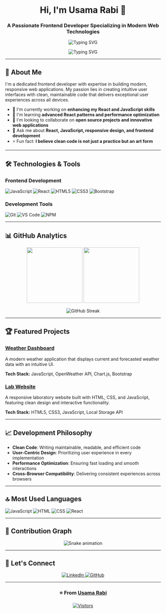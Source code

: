 <h1 align="center">Hi, I'm Usama Rabi 👋</h1>
<h3 align="center">A Passionate Frontend Developer Specializing in Modern Web Technologies</h3>

<p align="center">
  <img src="https://readme-typing-svg.demolab.com?font=Fira+Code&pause=1000&color=58A6FF&center=true&vCenter=true&width=435&lines=React+Developer;JavaScript+Enthusiast;UI%2FUX+Focused;Clean+Code+Advocate" alt="Typing SVG" />
</p>

<p align="center">
  <img src="https://readme-typing-svg.demolab.com?font=Fira+Code&pause=1000&color=58A6FF&center=true&vCenter=true&width=435&lines=Crafting+Exceptional+User+Experiences;Building+Responsive+Web+Applications;Transforming+Designs+into+Reality" alt="Typing SVG" />
</p>

---

## 🚀 About Me

I'm a dedicated frontend developer with expertise in building modern, responsive web applications. My passion lies in creating intuitive user interfaces with clean, maintainable code that delivers exceptional user experiences across all devices.

- 🔭 I'm currently working on **enhancing my React and JavaScript skills**
- 🌱 I'm learning **advanced React patterns and performance optimization**
- 👯 I'm looking to collaborate on **open source projects and innovative web applications**
- 💬 Ask me about **React, JavaScript, responsive design, and frontend development**
- ⚡ Fun fact: **I believe clean code is not just a practice but an art form**

---

## 🛠️ Technologies & Tools

### Frontend Development
![JavaScript](https://img.shields.io/badge/JavaScript-F7DF1E?style=for-the-badge&logo=javascript&logoColor=black)
![React](https://img.shields.io/badge/React-20232A?style=for-the-badge&logo=react&logoColor=61DAFB)
![HTML5](https://img.shields.io/badge/HTML5-E34F26?style=for-the-badge&logo=html5&logoColor=white)
![CSS3](https://img.shields.io/badge/CSS3-1572B6?style=for-the-badge&logo=css3&logoColor=white)
![Bootstrap](https://img.shields.io/badge/Bootstrap-563D7C?style=for-the-badge&logo=bootstrap&logoColor=white)

### Development Tools
![Git](https://img.shields.io/badge/Git-F05032?style=for-the-badge&logo=git&logoColor=white)
![VS Code](https://img.shields.io/badge/VS_Code-0078D4?style=for-the-badge&logo=visual%20studio%20code&logoColor=white)
![NPM](https://img.shields.io/badge/npm-CB3837?style=for-the-badge&logo=npm&logoColor=white)

---

## 📊 GitHub Analytics

<p align="center">
  <img height="180em" src="https://github-readme-stats.vercel.app/api?username=usama805&show_icons=true&theme=radical&include_all_commits=true&count_private=true&hide_border=true" />
  <img height="180em" src="https://github-readme-stats.vercel.app/api/top-langs/?username=usama805&layout=compact&langs_count=8&theme=radical&hide_border=true" />
</p>

<p align="center">
  <img src="https://github-readme-streak-stats.herokuapp.com/?user=usama805&theme=radical&hide_border=true" alt="GitHub Streak" />
</p>


---

## 🏆 Featured Projects

### [Weather Dashboard](https://github.com/usama805/Weather-app)
A modern weather application that displays current and forecasted weather data with an intuitive UI.

**Tech Stack:** JavaScript, OpenWeather API, Chart.js, Bootstrap

### [Lab Website](https://github.com/usama805/lab-website)
A responsive laboratory website built with HTML, CSS, and JavaScript, featuring clean design and interactive functionality.

**Tech Stack:** HTML5, CSS3, JavaScript, Local Storage API

---

## 📈 Development Philosophy

- **Clean Code**: Writing maintainable, readable, and efficient code
- **User-Centric Design**: Prioritizing user experience in every implementation
- **Performance Optimization**: Ensuring fast loading and smooth interactions
- **Cross-Browser Compatibility**: Delivering consistent experiences across browsers


---

## 🔝 Most Used Languages

![JavaScript](https://img.shields.io/badge/JavaScript-48.9%25-yellow?style=flat-square)
![HTML](https://img.shields.io/badge/HTML5-26.7%25-orange?style=flat-square)
![CSS](https://img.shields.io/badge/CSS3-18.4%25-blue?style=flat-square)
![React](https://img.shields.io/badge/React-6.0%25-blue?style=flat-square)

---

## 🐍 Contribution Graph

<p align="center">
  <img src="https://raw.githubusercontent.com/usama805/usama805/output/github-contribution-grid-snake.svg" alt="Snake animation" />
</p>

---

## 🤝 Let's Connect

<p align="center">
  <a href="https://www.linkedin.com/in/usama-rabi-78640a290">
    <img src="https://img.shields.io/badge/LinkedIn-0077B5?style=for-the-badge&logo=linkedin&logoColor=white" alt="LinkedIn" />
  </a>
  <a href="https://github.com/usama805">
    <img src="https://img.shields.io/badge/GitHub-100000?style=for-the-badge&logo=github&logoColor=white" alt="GitHub" />
  </a>
</p>

---

<div align="center">
  
### ⭐️ From [Usama Rabi](https://github.com/usama805)

[![Visitors](https://komarev.com/ghpvc/?username=usama805&color=blueviolet&style=flat)](https://github.com/usama805)

</div>
